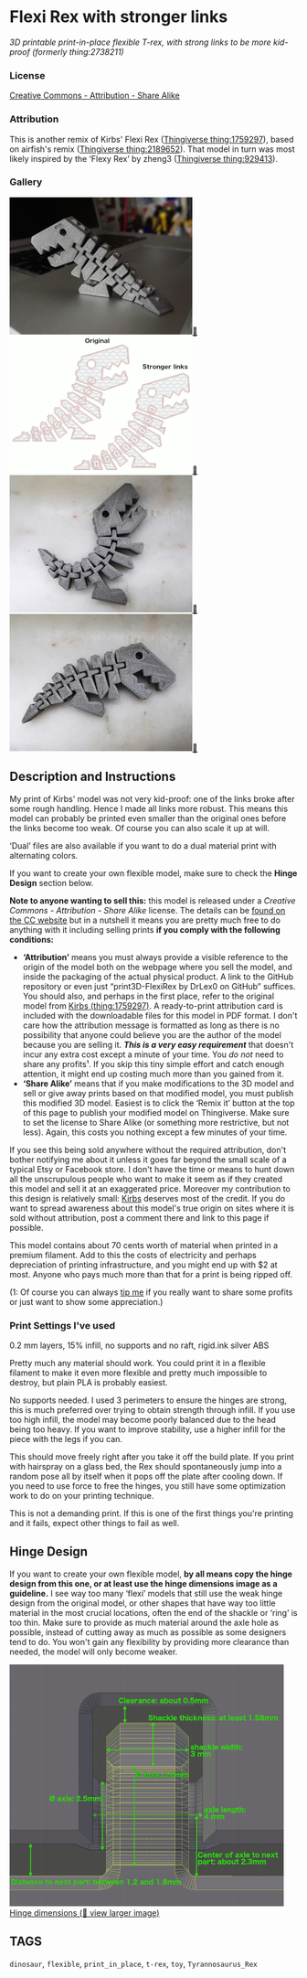 # Flexi Rex with stronger links
*3D printable print-in-place flexible T-rex, with strong links to be more kid-proof (formerly thing:2738211)*

### License
[Creative Commons - Attribution - Share Alike](https://creativecommons.org/licenses/by-sa/3.0/)

### Attribution
This is another remix of Kirbs' Flexi Rex ([Thingiverse thing:1759297](https://www.thingiverse.com/thing:1759297)), based on airfish's remix ([Thingiverse thing:2189652](https://www.thingiverse.com/thing:2189652)). That model in turn was most likely inspired by the ‘Flexy Rex’ by zheng3 ([Thingiverse thing:929413](https://www.thingiverse.com/thing:929413)).

### Gallery

![Photo 1](thumbs/rex-imp1.jpg)[🔎](images/rex-imp1.jpg) ![Comparison](thumbs/Rex-comparison.png)[🔎](images/Rex-comparison.png) ![Photo 2](thumbs/rex-imp2.jpg)[🔎](images/rex-imp2.jpg) ![Photo 3](thumbs/rex-imp3.jpg)[🔎](images/rex-imp3.jpg)


## Description and Instructions

My print of Kirbs' model was not very kid-proof: one of the links broke after some rough handling. Hence I made all links more robust. This means this model can probably be printed even smaller than the original ones before the links become too weak. Of course you can also scale it up at will.

‘Dual’ files are also available if you want to do a dual material print with alternating colors.

If you want to create your own flexible model, make sure to check the **Hinge Design** section below.

**Note to anyone wanting to sell this:** this model is released under a *Creative Commons - Attribution - Share Alike* license. The details can be [found on the CC website](https://creativecommons.org/licenses/by-sa/3.0/) but in a nutshell it means you are pretty much free to do anything with it including selling prints **if you comply with the following conditions:**
* **‘Attribution’** means you must always provide a visible reference to the origin of the model both on the webpage where you sell the model, and inside the packaging of the actual physical product. A link to the GitHub repository or even just “print3D-FlexiRex by DrLex0 on GitHub” suffices. You should also, and perhaps in the first place, refer to the original model from [Kirbs (thing:1759297)](https://www.thingiverse.com/thing:1759297). A ready-to-print attribution card is included with the downloadable files for this model in PDF format. I don't care how the attribution message is formatted as long as there is no possibility that anyone could believe you are the author of the model because you are selling it. ***This is a very easy requirement*** that doesn't incur any extra cost except a minute of your time. You *do not* need to share any profits¹. If you skip this tiny simple effort and catch enough attention, it might end up costing much more than you gained from it.
* **‘Share Alike’** means that if you make modifications to the 3D model and sell or give away prints based on that modified model, you must publish this modified 3D model. Easiest is to click the ‘Remix it’ button at the top of this page to publish your modified model on Thingiverse. Make sure to set the license to Share Alike (or something more restrictive, but not less). Again, this costs you nothing except a few minutes of your time.

If you see this being sold anywhere without the required attribution, don't bother notifying me about it unless it goes far beyond the small scale of a typical Etsy or Facebook store. I don't have the time or means to hunt down all the unscrupulous people who want to make it seem as if they created this model and sell it at an exaggerated price. Moreover my contribution to this design is relatively small: [Kirbs](https://www.thingiverse.com/Kirbs/about) deserves most of the credit. If you do want to spread awareness about this model's true origin on sites where it is sold without attribution, post a comment there and link to this page if possible.

This model contains about 70 cents worth of material when printed in a premium filament. Add to this the costs of electricity and perhaps depreciation of printing infrastructure, and you might end up with $2 at most. Anyone who pays much more than that for a print is being ripped off.

(1: Of course you can always [tip me](https://www.dr-lex.be/about/#contact) if you really want to share some profits or just want to show some appreciation.)


### Print Settings I've used

0.2 mm layers,
15% infill,
no supports and no raft,
rigid.ink silver ABS

Pretty much any material should work. You could print it in a flexible filament to make it even more flexible and pretty much impossible to destroy, but plain PLA is probably easiest.

No supports needed. I used 3 perimeters to ensure the hinges are strong, this is much preferred over trying to obtain strength through infill. If you use too high infill, the model may become poorly balanced due to the head being too heavy. If you want to improve stability, use a higher infill for the piece with the legs if you can.

This should move freely right after you take it off the build plate. If you print with hairspray on a glass bed, the Rex should spontaneously jump into a random pose all by itself when it pops off the plate after cooling down. If you need to use force to free the hinges, you still have some optimization work to do on your printing technique.

This is not a demanding print. If this is one of the first things you're printing and it fails, expect other things to fail as well.


## Hinge Design

If you want to create your own flexible model, **by all means copy the hinge design from this one, or at least use the hinge dimensions image as a guideline.** I see way too many ‘flexi’ models that still use the weak hinge design from the original model, or other shapes that have way too little material in the most crucial locations, often the end of the shackle or ‘ring’ is too thin. Make sure to provide as much material around the axle hole as possible, instead of cutting away as much as possible as some designers tend to do. You won't gain any flexibility by providing more clearance than needed, the model will only become weaker.

![Hinge dimensions](thumbs/Hinge_dimensions.png)<br>
[Hinge dimensions (🔎 view larger image)](images/Hinge_dimensions.png)


## TAGS
`dinosaur`, `flexible`, `print_in_place`, `t-rex`, `toy`, `Tyrannosaurus_Rex`
